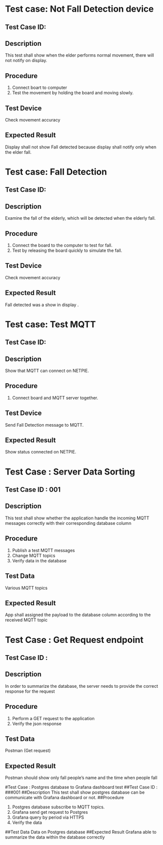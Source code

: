 # Test case: Not Fall Detection device
## Test Case ID: 
## Description
This test shall show when the elder performs normal movement, there will not notify on display.
## Procedure
1. Connect boart to computer
2. Test the movement by holding the board and moving slowly.
## Test Device
Check movement accuracy
## Expected Result
Display shall not show Fall detected because display shall notify only when the elder fall.


# Test case: Fall Detection
## Test Case ID: 
## Description
Examine the fall of the elderly, which will be detected when the elderly fall.
## Procedure
1. Connect the board to the computer to test for fall.
2. Test by releasing the board quickly to simulate the fall.
## Test Device
Check movement accuracy
## Expected Result
Fall detected was a show in display .


# Test case: Test MQTT
## Test Case ID: 
## Description
Show that MQTT can connect on NETPIE. 
## Procedure
1. Connect board and MQTT server together.
## Test Device
Send Fall Detection message to MQTT.
## Expected Result
Show status connected on NETPIE.


# Test Case : Server Data Sorting
## Test Case ID : 001
## Description
This test shall show whether the application handle the incoming MQTT messages correctly with their corresponding database column
## Procedure
1. Publish a test MQTT messages
2. Change MQTT topics
3. Verify data in the database
## Test Data
Various MQTT topics
## Expected Result
App shall assigned the payload to the database column according to the received MQTT topic


# Test Case : Get Request endpoint
## Test Case ID : 
## Description
In order to summarize the database, the server needs to provide the correct response for the request
## Procedure
1. Perform a GET request to the application
2. Verify the json response
## Test Data
Postman (Get request)
## Expected Result
Postman should show only fall people’s name and the time when people fall



#Test Case : Postgres database to Grafana dashboard test
##Test Case ID : ###001
##Description
 This test shall show postgres database can be communicate with Grafana dashboard or not.
##Procedure
 1. Postgres database subscribe to MQTT topics.
 2. Grafana send get request to Postgres
 3. Grafana query by period via HTTPS
 4. Verify the data 

##Test Data
 Data on Postgres database
##Expected Result
 Grafana able to summarize the data within the database correctly
